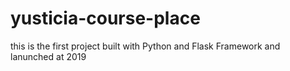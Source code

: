 # yusticia-course-place
this is the first project built with Python and Flask Framework and lanunched at 2019
